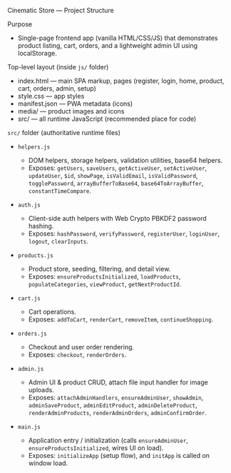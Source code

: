 Cinematic Store — Project Structure

Purpose

- Single-page frontend app (vanilla HTML/CSS/JS) that demonstrates product listing, cart, orders, and a lightweight admin UI using localStorage.

Top-level layout (inside `js/` folder)

- index.html — main SPA markup, pages (register, login, home, product, cart, orders, admin, setup)
- style.css — app styles
- manifest.json — PWA metadata (icons)
- media/ — product images and icons
- src/ — all runtime JavaScript (recommended place for code)

`src/` folder (authoritative runtime files)

- `helpers.js`

  - DOM helpers, storage helpers, validation utilities, base64 helpers.
  - Exposes: `getUsers`, `saveUsers`, `getActiveUser`, `setActiveUser`, `updateUser`, `$id`, `showPage`, `isValidEmail`, `isValidPassword`, `togglePassword`, `arrayBufferToBase64`, `base64ToArrayBuffer`, `constantTimeCompare`.

- `auth.js`

  - Client-side auth helpers with Web Crypto PBKDF2 password hashing.
  - Exposes: `hashPassword`, `verifyPassword`, `registerUser`, `loginUser`, `logout`, `clearInputs`.

- `products.js`

  - Product store, seeding, filtering, and detail view.
  - Exposes: `ensureProductsInitialized`, `loadProducts`, `populateCategories`, `viewProduct`, `getNextProductId`.

- `cart.js`

  - Cart operations.
  - Exposes: `addToCart`, `renderCart`, `removeItem`, `continueShopping`.

- `orders.js`

  - Checkout and user order rendering.
  - Exposes: `checkout`, `renderOrders`.

- `admin.js`

  - Admin UI & product CRUD, attach file input handler for image uploads.
  - Exposes: `attachAdminHandlers`, `ensureAdminUser`, `showAdmin`, `adminSaveProduct`, `adminEditProduct`, `adminDeleteProduct`, `renderAdminProducts`, `renderAdminOrders`, `adminConfirmOrder`.

- `main.js`
  - Application entry / initialization (calls `ensureAdminUser`, `ensureProductsInitialized`, wires UI on load).
  - Exposes: `initializeApp` (setup flow), and `initApp` is called on window load.









